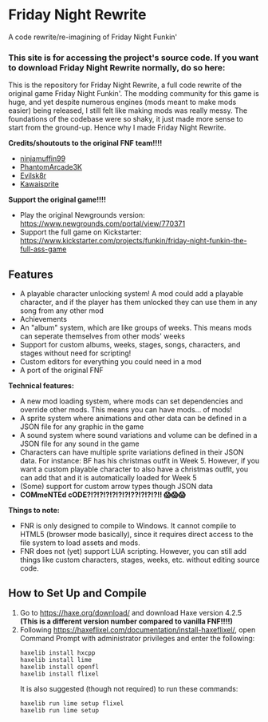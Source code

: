 # Friday Night Rewrite
A code rewrite/re-imagining of Friday Night Funkin'

### This site is for accessing the project's source code. If you want to download Friday Night Rewrite normally, do so here:

This is the repository for Friday Night Rewrite, a full code rewrite of the original game Friday Night Funkin'. The modding community for this game is huge, and yet despite numerous engines (mods meant to make mods easier) being released, I still felt like making mods was really messy. The foundations of the codebase were so shaky, it just made more sense to start from the ground-up. Hence why I made Friday Night Rewrite.

**Credits/shoutouts to the original FNF team!!!!**
- [ninjamuffin99](https://twitter.com/ninja_muffin99)
- [PhantomArcade3K](https://twitter.com/phantomarcade3k)
- [Evilsk8r](https://twitter.com/evilsk8r)
- [Kawaisprite](https://twitter.com/kawaisprite)

**Support the original game!!!!**
- Play the original Newgrounds version: https://www.newgrounds.com/portal/view/770371
- Support the full game on Kickstarter: https://www.kickstarter.com/projects/funkin/friday-night-funkin-the-full-ass-game

## Features
- A playable character unlocking system! A mod could add a playable character, and if the player has them unlocked they can use them in any song from any other mod
- Achievements
- An "album" system, which are like groups of weeks. This means mods can seperate themselves from other mods' weeks
- Support for custom albums, weeks, stages, songs, characters, and stages without need for scripting!
- Custom editors for everything you could need in a mod
- A port of the original FNF

**Technical features:**
- A new mod loading system, where mods can set dependencies and override other mods. This means you can have mods... of mods!
- A sprite system where animations and other data can be defined in a JSON file for any graphic in the game
- A sound system where sound variations and volume can be defined in a JSON file for any sound in the game
- Characters can have multiple sprite variations defined in their JSON data. For instance: BF has his christmas outfit in Week 5. However, if you want a custom playable character to also have a christmas outfit, you can add that and it is automatically loaded for Week 5
- (Some) support for custom arrow types though JSON data
- **COMmeNTEd cODE?!?!?!?!?!?!?!??!?!?!?!! :scream::scream::scream:**

**Things to note:**
- FNR is only designed to compile to Windows. It cannot compile to HTML5 (browser mode basically), since it requires direct access to the file system to load assets and mods.
- FNR does not (yet) support LUA scripting. However, you can still add things like custom characters, stages, weeks, etc. without editing source code.

## How to Set Up and Compile
1. Go to https://haxe.org/download/ and download Haxe version 4.2.5 **(This is a different version number compared to vanilla FNF!!!!)**
2. Following https://haxeflixel.com/documentation/install-haxeflixel/, open Command Prompt with administrator privileges and enter the following:
   ```
   haxelib install hxcpp
   haxelib install lime
   haxelib install openfl
   haxelib install flixel
   ```
   It is also suggested (though not required) to run these commands:
   ```
   haxelib run lime setup flixel
   haxelib run lime setup
   ```
